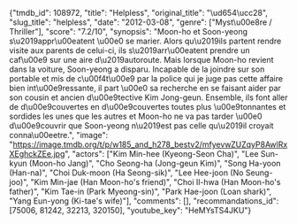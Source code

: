 {"tmdb_id": 108972, "title": "Helpless", "original_title": "\ud654\ucc28", "slug_title": "helpless", "date": "2012-03-08", "genre": ["Myst\u00e8re / Thriller"], "score": "7.2/10", "synopsis": "Moon-ho et Soon-yeong s\u2019appr\u00eatent \u00e0 se marier.  Alors qu\u2019ils partent rendre visite aux parents de celui-ci, ils s\u2019arr\u00eatent prendre un caf\u00e9 sur une aire d\u2019autoroute.  Mais lorsque Moon-ho revient dans la voiture, Soon-yeong a disparu.  Incapable de la joindre sur son portable et mis de c\u00f4t\u00e9 par la police qui je juge pas cette affaire bien int\u00e9ressante, il part \u00e0 sa recherche en se faisant aider par son cousin et ancien d\u00e9tective Kim Jong-geun. Ensemble, ils font aller de d\u00e9couvertes en d\u00e9couvertes toutes plus \u00e9tonnantes et sordides les unes que les autres et Moon-ho ne va pas tarder \u00e0 d\u00e9couvrir que Soon-yeong n\u2019est pas celle qu\u2019il croyait conna\u00eetre.", "image": "https://image.tmdb.org/t/p/w185_and_h278_bestv2/mfyevwZUZqyP8AwlRxXEghckZEe.jpg", "actors": ["Kim Min-hee (Kyeong-Seon Cha)", "Lee Sun-kyun (Moon-ho Jang)", "Cho Seong-ha (Jong-geun Kim)", "Song Ha-yoon (Han-na)", "Choi Duk-moon (Ha Seong-sik)", "Lee Hee-joon (No Seung-joo)", "Kim Min-jae (Han Moon-ho's friend)", "Choi Il-hwa (Han Moon-ho's father)", "Kim Tae-in (Park Myeong-sin)", "Park Hae-joon (Loan shark)", "Yang Eun-yong (Ki-tae's wife)"], "comments": [], "recommandations_id": [75006, 81242, 32213, 320150], "youtube_key": "HeMYsTS4JKU"}